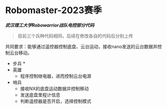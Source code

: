# Robomaster-2023赛季
***武汉理工大学Robowarrior战队电控部分代码***

> 目前三个兵种代码相同，后续在修改各自的代码后分别上传

共同要求：能够通过遥控器控制底盘、云台运动，接收nano发送的云台数据并控制云台移动。

* 步兵
  * 
* 英雄
  * 程序控制继电器，进而控制云台电源
* 哨兵
  * 接收NX的底盘运动数据并控制移动
  * 发送底盘里程计信息
  * 判断遥控器是否开启，选择控制模式